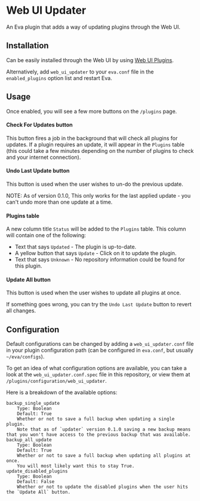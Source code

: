 Web UI Updater
==============

An Eva plugin that adds a way of updating plugins through the Web UI.

## Installation

Can be easily installed through the Web UI by using [Web UI Plugins](https://github.com/edouardpoitras/eva-web-ui-plugins).

Alternatively, add `web_ui_updater` to your `eva.conf` file in the `enabled_plugins` option list and restart Eva.

## Usage

Once enabled, you will see a few more buttons on the `/plugins` page.

#### Check For Updates button

This button fires a job in the background that will check all plugins for updates.
If a plugin requires an update, it will appear in the `Plugins` table (this could take a few minutes depending on the number of plugins to check and your internet connection).

#### Undo Last Update button

This button is used when the user wishes to un-do the previous update.

NOTE: As of version 0.1.0, This only works for the last applied update - you can't undo more than one update at a time.

#### Plugins table

A new column title `Status` will be added to the `Plugins` table. This column will contain one of the following:

* Text that says `Updated` - The plugin is up-to-date.
* A yellow button that says `Update` - Click on it to update the plugin.
* Text that says `Unknown` - No repository information could be found for this plugin.

#### Update All button

This button is used when the user wishes to update all plugins at once.

If something goes wrong, you can try the `Undo Last Update` button to revert all changes.

## Configuration

Default configurations can be changed by adding a `web_ui_updater.conf` file in your plugin configuration path (can be configured in `eva.conf`, but usually `~/eva/configs`).

To get an idea of what configuration options are available, you can take a look at the `web_ui_updater.conf.spec` file in this repository, or view them at `/plugins/configuration/web_ui_updater`.

Here is a breakdown of the available options:

    backup_single_update
        Type: Boolean
        Default: True
        Whether or not to save a full backup when updating a single plugin.
        Note that as of `updater` version 0.1.0 saving a new backup means that you won't have access to the previous backup that was available.
    backup_all_update
        Type: Boolean
        Default: True
        Whether or not to save a full backup when updating all plugins at once.
        You will most likely want this to stay True.
    update_disabled_plugins
        Type: Boolean
        Default: False
        Whether or not to update the disabled plugins when the user hits the `Update All` button.
